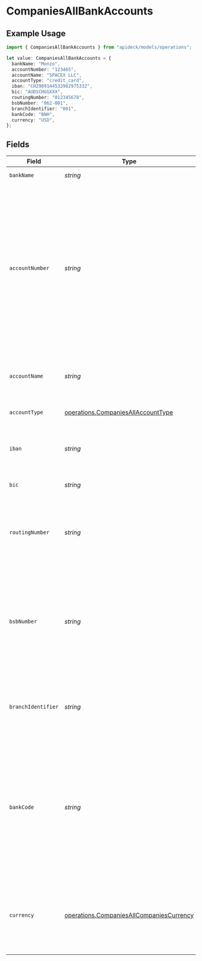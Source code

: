 # CompaniesAllBankAccounts

## Example Usage

```typescript
import { CompaniesAllBankAccounts } from "apideck/models/operations";

let value: CompaniesAllBankAccounts = {
  bankName: "Monzo",
  accountNumber: "123465",
  accountName: "SPACEX LLC",
  accountType: "credit_card",
  iban: "CH2989144532982975332",
  bic: "AUDSCHGGXXX",
  routingNumber: "012345678",
  bsbNumber: "062-001",
  branchIdentifier: "001",
  bankCode: "BNH",
  currency: "USD",
};
```

## Fields

| Field                                                                                                                                                                                                     | Type                                                                                                                                                                                                      | Required                                                                                                                                                                                                  | Description                                                                                                                                                                                               | Example                                                                                                                                                                                                   |
| --------------------------------------------------------------------------------------------------------------------------------------------------------------------------------------------------------- | --------------------------------------------------------------------------------------------------------------------------------------------------------------------------------------------------------- | --------------------------------------------------------------------------------------------------------------------------------------------------------------------------------------------------------- | --------------------------------------------------------------------------------------------------------------------------------------------------------------------------------------------------------- | --------------------------------------------------------------------------------------------------------------------------------------------------------------------------------------------------------- |
| `bankName`                                                                                                                                                                                                | *string*                                                                                                                                                                                                  | :heavy_minus_sign:                                                                                                                                                                                        | The name of the bank                                                                                                                                                                                      | Monzo                                                                                                                                                                                                     |
| `accountNumber`                                                                                                                                                                                           | *string*                                                                                                                                                                                                  | :heavy_minus_sign:                                                                                                                                                                                        | A bank account number is a number that is tied to your bank account. If you have several bank accounts, such as personal, joint, business (and so on), each account will have a different account number. | 123465                                                                                                                                                                                                    |
| `accountName`                                                                                                                                                                                             | *string*                                                                                                                                                                                                  | :heavy_minus_sign:                                                                                                                                                                                        | The name which you used in opening your bank account.                                                                                                                                                     | SPACEX LLC                                                                                                                                                                                                |
| `accountType`                                                                                                                                                                                             | [operations.CompaniesAllAccountType](../../models/operations/companiesallaccounttype.md)                                                                                                                  | :heavy_minus_sign:                                                                                                                                                                                        | The type of bank account.                                                                                                                                                                                 | credit_card                                                                                                                                                                                               |
| `iban`                                                                                                                                                                                                    | *string*                                                                                                                                                                                                  | :heavy_minus_sign:                                                                                                                                                                                        | The International Bank Account Number (IBAN).                                                                                                                                                             | CH2989144532982975332                                                                                                                                                                                     |
| `bic`                                                                                                                                                                                                     | *string*                                                                                                                                                                                                  | :heavy_minus_sign:                                                                                                                                                                                        | The Bank Identifier Code (BIC).                                                                                                                                                                           | AUDSCHGGXXX                                                                                                                                                                                               |
| `routingNumber`                                                                                                                                                                                           | *string*                                                                                                                                                                                                  | :heavy_minus_sign:                                                                                                                                                                                        | A routing number is a nine-digit code used to identify a financial institution in the United States.                                                                                                      | 012345678                                                                                                                                                                                                 |
| `bsbNumber`                                                                                                                                                                                               | *string*                                                                                                                                                                                                  | :heavy_minus_sign:                                                                                                                                                                                        | A BSB is a 6 digit numeric code used for identifying the branch of an Australian or New Zealand bank or financial institution.                                                                            | 062-001                                                                                                                                                                                                   |
| `branchIdentifier`                                                                                                                                                                                        | *string*                                                                                                                                                                                                  | :heavy_minus_sign:                                                                                                                                                                                        | A branch identifier is a unique identifier for a branch of a bank or financial institution.                                                                                                               | 001                                                                                                                                                                                                       |
| `bankCode`                                                                                                                                                                                                | *string*                                                                                                                                                                                                  | :heavy_minus_sign:                                                                                                                                                                                        | A bank code is a code assigned by a central bank, a bank supervisory body or a Bankers Association in a country to all its licensed member banks or financial institutions.                               | BNH                                                                                                                                                                                                       |
| `currency`                                                                                                                                                                                                | [operations.CompaniesAllCompaniesCurrency](../../models/operations/companiesallcompaniescurrency.md)                                                                                                      | :heavy_minus_sign:                                                                                                                                                                                        | Indicates the associated currency for an amount of money. Values correspond to [ISO 4217](https://en.wikipedia.org/wiki/ISO_4217).                                                                        | USD                                                                                                                                                                                                       |